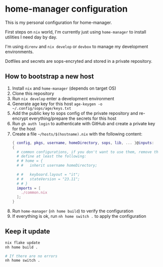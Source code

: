 # home-manager configuration

This is my personal configuration for home-manager.

First steps on `nix` world, I'm currently just using `home-manager` to install utilities I need day by day.

I'm using `direnv` and `nix develop` or `devbox` to manage my development environments.

Dotfiles and secrets are sops-encryted and stored in a private repository.

## How to bootstrap a new host

1. Install `nix` and `home-manager` (depends on target OS)
2. Clone this repository
3. Run `nix develop` enter a development environment
4. Generate age key for this host ```age-keygen -o ~/.config/sops/age/keys.txt```
5. Add the public key to sops config of the private repository and re-encrypt everything/prepare the secrets for this host
6. Run `gh auth login` to authenticate with GitHub and create a private key for the host
7. Create a file `~/hosts/$(hostname).nix` with the following content:
    ```nix
    { config, pkgs, username, homeDirectory, sops, lib, ... }@inputs:
    {
      # common configurations, if you don't want to use them, remove the import but you'll need to 
      # define at least the following:
      # # home = {
      # #   inherit username homeDirectory;
        
      # #   keyboard.layout = "it";
      # #   stateVersion = "23.11";
      # # }
      imports = [
        ./common.nix
      ];
    }
    ```
8. Run `home-manager` (`nh home build`) to verify the configuration
9. If everything is ok, run `nh home switch .` to apply the configuration

## Keep it update

```bash
nix flake update
nh home build .

# If there are no errors
nh home switch .
```
